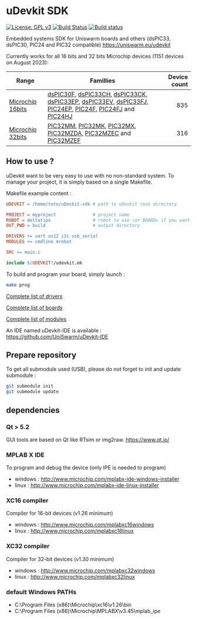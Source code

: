 # uDevkit SDK

[![License: GPL v3](https://img.shields.io/badge/License-GPL%20v3-blue.svg)](http://www.gnu.org/licenses/gpl-3.0)
[![Build Status](https://travis-ci.org/UniSwarm/uDevkit-SDK.svg?branch=master)](https://travis-ci.org/UniSwarm/uDevkit-SDK)
[![Build status](https://ci.appveyor.com/api/projects/status/705wh874ftky5mx9?svg=true)](https://ci.appveyor.com/project/sebcaux/udevkit-sdk)

Embedded systems SDK for Uniswarm boards and others (dsPIC33, dsPIC30, PIC24 and PIC32 compatible) https://uniswarm.eu/udevkit

Currently works for all 16 bits and 32 bits Microchip devices (1151 devices on August 2023):

|Range|Famillies|Device count|
|-----|---------|-----------:|
|[Microchip 16bits](support/archi/pic16b/README.md)|[dsPIC30F](support/archi/dspic30f/README.md), [dsPIC33CH](support/archi/dspic33ch/README.md), [dsPIC33CK](support/archi/dspic33ck/README.md), [dsPIC33EP](support/archi/dspic33ep/README.md), [dsPIC33EV](support/archi/dspic33ev/README.md), [dsPIC33FJ](support/archi/dspic33fj/README.md), [PIC24EP](support/archi/pic24ep/README.md), [PIC24F](support/archi/pic24f/README.md), [PIC24FJ](support/archi/pic24fj/README.md) and [PIC24HJ](support/archi/pic24hj/README.md)|835|
|[Microchip 32bits](support/archi/pic32/README.md)|[PIC32MM](support/archi/pic32mm/README.md), [PIC32MK](support/archi/pic32mk/README.md), [PIC32MX](support/archi/pic32mx/README.md), [PIC32MZDA](support/archi/pic32mzda/README.md), [PIC32MZEC](support/archi/pic32mzec/README.md) and [PIC32MZEF](support/archi/pic32mzef/README.md)|316|

## How to use ?
uDevkit want to be very easy to use with no non-standard system. To manage your
project, it is simply based on a single Makefile.

Makefile example content :

```Makefile
UDEVKIT = /home/toto/uDevkit-sdk # path to uDevkit root directory

PROJECT = myproject              # project name
ROBOT = deltatips                # robot to use (or BOARD= if you want to choose only a board)
OUT_PWD = build                  # output directory

DRIVERS += uart ax12 i2c usb_serial
MODULES += cmdline mrobot

SRC += main.c

include $(UDEVKIT)/udevkit.mk
```

To build and program your board, simply launch :

```bash
make prog
```

[Complete list of drivers](support/driver/README.md)

[Complete list of boards](support/board/README.md)

[Complete list of modules](support/module/README.md)

An IDE named uDevkit-IDE is available : https://github.com/UniSwarm/uDevkit-IDE

## Prepare repository

To get all submodule used (USB), please do not forget to init and update submodule :

```bash
git submodule init
git submodule update
```

## dependencies

### Qt > 5.2

GUI tools are based on Qt like RTsim or img2raw. https://www.qt.io/

### MPLAB X IDE

To program and debug the device (only IPE is needed to program)

* windows : http://www.microchip.com/mplabx-ide-windows-installer
* linux : http://www.microchip.com/mplabx-ide-linux-installer

### XC16 compiler

Compiler for 16-bit devices (v1.26 minimum)

* windows : http://www.microchip.com/mplabxc16windows
* linux : http://www.microchip.com/mplabxc16linux

### XC32 compiler

Compiler for 32-bit devices (v1.30 minimum)

* windows : http://www.microchip.com/mplabxc32windows
* linux : http://www.microchip.com/mplabxc32linux

### default Windows PATHs

* C:\\Program Files (x86)\\Microchip\\xc16\\v1.26\\bin
* C:\\Program Files (x86)\\Microchip\\MPLABX\\v3.45\\mplab_ipe
